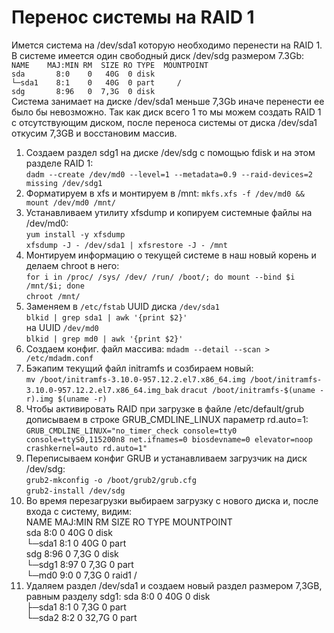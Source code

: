 # **Перенос системы на RAID 1**

Имется система на /dev/sda1 которую необходимо перенести на RAID 1. В системе имеется один свободный диск /dev/sdg размером 7.3Gb: <br/> 
`NAME    MAJ:MIN RM  SIZE RO TYPE  MOUNTPOINT` <br/>
`sda       8:0    0   40G  0 disk `             <br/>
`└─sda1    8:1    0   40G  0 part     /`         <br/>
`sdg       8:96   0  7,3G  0 disk`              <br/>
Система занимает на диске /dev/sda1 меньше 7,3Gb иначе перенести ее было бы невозможно.
Так как диск всего 1 то мы можем создать RAID 1 с отсутствующим диском, после переноса системы от диска /dev/sda1 откусим 7,3GB  и восстановим массив.
1. Создаем раздел sdg1 на диске /dev/sdg с помощью fdisk и на этом разделе RAID 1:<br/>
   `dadm --create /dev/md0 --level=1 --metadata=0.9 --raid-devices=2 missing /dev/sdg1`
2. Форматируем в xfs и монтируем в /mnt:
   `mkfs.xfs -f /dev/md0 && mount /dev/md0 /mnt/`
3. Устанавливаем утилиту xfsdump и копируем системные файлы на /dev/md0: <br/>
   `yum install -y xfsdump` <br/>
   `xfsdump -J - /dev/sda1 | xfsrestore -J - /mnt` <br/>
4. Монтируем информацию о текущей системе в наш новый корень и делаем chroot в него: <br/>
   `for i in /proc/ /sys/ /dev/ /run/ /boot/; do mount --bind $i /mnt/$i; done` <br/>
   `chroot /mnt/` <br/>
5. Заменяем в `/etc/fstab` UUID диска `/dev/sda1 ` <br/>
   `blkid | grep sda1 | awk '{print $2}'` <br/>
          на UUID `/dev/md0` <br/>
   `blkid | grep md0 | awk '{print $2}'`  <br/>
6.  Создаем конфиг. файл массива:
    `mdadm --detail --scan > /etc/mdadm.conf`
7.  Бэкапим текущий файл initramfs и созбираем новый: <br/>
    `mv /boot/initramfs-3.10.0-957.12.2.el7.x86_64.img /boot/initramfs-3.10.0-957.12.2.el7.x86_64.img_bak`
    `dracut /boot/initramfs-$(uname -r).img $(uname -r)`
8.  Чтобы активировать RAID при загрузке в файле /etc/default/grub дописываем в строке GRUB_CMDLINE_LINUX параметр  rd.auto=1:
     `GRUB_CMDLINE_LINUX="no_timer_check console=tty0 console=ttyS0,115200n8 net.ifnames=0 biosdevname=0 elevator=noop    crashkernel=auto rd.auto=1"`
9.  Переписываем конфиг GRUB и устанавливаем загрузчик на диск /dev/sdg: <br/>
    `grub2-mkconfig -o /boot/grub2/grub.cfg`<br/>
    `grub2-install /dev/sdg`<br/>
10. Во время перезагрузки выбираем загрузку с нового диска и, после входа с систему, видим: <br/>
    NAME    MAJ:MIN RM  SIZE RO TYPE  MOUNTPOINT <br/>
 sda        8:0    0   40G  0 disk <br/>
  └─sda1    8:1    0   40G  0 part <br/>
 sdg        8:96   0   7,3G  0 disk <br/>
  └─sdg1    8:97   0   7,3G  0 part <br/>
    └─md0   9:0    0   7,3G  0 raid1 / <br/>
11. Удаляем раздел /dev/sda1 и создаем новый раздел размером 7,3GB, равным разделу sdg1:
  sda       8:0    0   40G  0 disk <br/>
├─sda1    8:1    0  7,3G  0 part <br/>
└─sda2    8:2    0 32,7G  0 part<br/>







